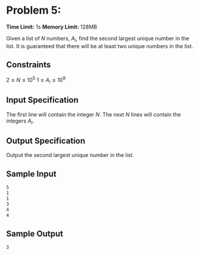 # Problem 5:

**Time Limit:** 1s
**Memory Limit:** 128MB

Given a list of $N$ numbers, $A_i$, find the second largest unique number in the list. It is guaranteed that there will be at least two unique numbers in the list.

## Constraints

$2 \leq N \leq 10^5$
$1 \leq A_i \leq 10^9$

## Input Specification

The first line will contain the integer $N$. The next $N$ lines will contain the integers $A_i$.

## Output Specification

Output the second largest unique number in the list.

## Sample Input

```txt
5
1
1
3
4
4
```

## Sample Output

```txt
3
```
